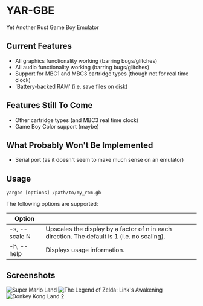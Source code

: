 # YAR-GBE
Yet Another Rust Game Boy Emulator

## Current Features

* All graphics functionality working (barring bugs/glitches)
* All audio functionality working (barring bugs/glitches)
* Support for MBC1 and MBC3 cartridge types (though not for real time clock)
* 'Battery-backed RAM' (i.e. save files on disk)

## Features Still To Come

* Other cartridge types (and MBC3 real time clock)
* Game Boy Color support (maybe)

## What Probably Won't Be Implemented

* Serial port (as it doesn't seem to make much sense on an emulator)

## Usage

    yargbe [options] /path/to/my_rom.gb

The following options are supported:

| Option        |                                                                                              |
|---------------| ---------------------------------------------------------------------------------------------|
| -s, --scale N | Upscales the display by a factor of n in each direction. The default is 1 (i.e. no scaling). |
| -h, --help    | Displays usage information.                                                                  |

## Screenshots

![Super Mario Land](https://cloud.githubusercontent.com/assets/711298/14226476/551e191c-f8db-11e5-81a2-8609e71a5641.png)  ![The Legend of Zelda: Link's Awakening](https://cloud.githubusercontent.com/assets/711298/14226477/5a3faa46-f8db-11e5-99fa-6260cedc0078.png) ![Donkey Kong Land 2](https://cloud.githubusercontent.com/assets/711298/14226478/5d89e6da-f8db-11e5-81c0-f2adfbd05ce5.png)
